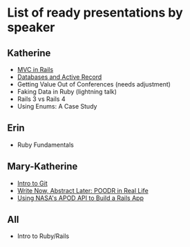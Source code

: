# List of ready presentations by speaker

## Katherine
* [MVC in Rails](https://www.slideshare.net/secret/lk33Pi8rBgz8Pz)
* [Databases and Active Record](http://www.katherine.tech/active-record/#/)
* Getting Value Out of Conferences (needs adjustment)
* Faking Data in Ruby (lightning talk)
* Rails 3 vs Rails 4
* Using Enums: A Case Study

## Erin
* Ruby Fundamentals

## Mary-Katherine
* [Intro to Git](https://drive.google.com/open?id=1FD-vzUPdxwnrJ06Mu69GfjZooCJePpjjq-ZEEnl35vs)
* [Write Now, Abstract Later: POODR in Real Life](https://drive.google.com/open?id=18T3sZcrdnIho5_CsnILesjDIndNshY-ImnZGC57CVZA)
* [Using NASA's APOD API to Build a Rails App](https://emkaydeum.wordpress.com/2016/04/28/tutorial-build-a-rails-app-using-the-nasa-astronomy-photo-of-the-day-api/)

## All
* Intro to Ruby/Rails
